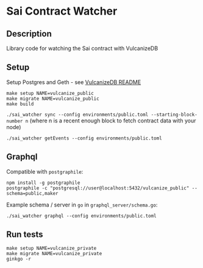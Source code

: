 # Sai Contract Watcher

## Description
Library code for watching the Sai contract with VulcanizeDB

## Setup
Setup Postgres and Geth - see [VulcanizeDB README](https://github.com/vulcanize/VulcanizeDB/blob/master/README.md)

```
make setup NAME=vulcanize_public
make migrate NAME=vulcanize_public
make build
```

`./sai_watcher sync --config environments/public.toml --starting-block-number n` (where n is a recent enough block to fetch contract data with your node)

`./sai_watcher getEvents --config environments/public.toml`

## Graphql
Compatible with `postgraphile`:    
    
```
npm install -g postgraphile
postgraphile -c "postgresql://user@localhost:5432/vulcanize_public" --schema=public,maker
```

Example schema / server in `go` in `graphql_server/schema.go`:
    
```
./sai_watcher graphql --config environments/public.toml
```

## Run tests
```
make setup NAME=vulcanize_private
make migrate NAME=vulcanize_private
ginkgo -r
```

